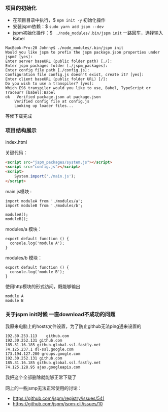 

### 项目的初始化

- 在项目目录中执行，$ `npm init -y` 初始化操作
- 安装jspm依赖：$ `sudo yarn add jspm --dev`
- jspm初始化操作：$ ` ./node_modules/.bin/jspm init` 一路回车，选择输入 Babel

 ```
 MacBook-Pro:20 Johnny$ ./node_modules/.bin/jspm init
Would you like jspm to prefix the jspm package.json properties under jspm? [yes]:
Enter server baseURL (public folder path) [./]:
Enter jspm packages folder [./jspm_packages]:
Enter config file path [./config.js]:
Configuration file config.js doesn't exist, create it? [yes]:
Enter client baseURL (public folder URL) [/]:
Do you wish to use a transpiler? [yes]:
Which ES6 transpiler would you like to use, Babel, TypeScript or Traceur? [babel]:Babel
ok   Verified package.json at package.json
     Verified config file at config.js
     Looking up loader files...
 ```
等候下载完成

### 项目结构展示

index.html

关键代码：

```html
<script src="jspm_packages/system.js"></script>
<script src="config.js"></script>
<script>
	System.import('./main.js');
</script>
```

main.js模块 :

```
import moduleA from './modules/a';
import moduleB from './modules/b';

moduleA();
moduleB();
```

modules/a 模块：

```
export default function () {
  console.log('module A');
}
```

modules/b 模块：

```
export default function () {
  console.log('module B');
}
```

使用http模块的形式访问，既能够输出

```log
module A
module B
```

### 关于jspm init时候 一直download不成功的问题

我原来电脑上的hosts文件设置，为了防止github无法ping通来设置的
```
192.30.253.113    github.com
192.30.252.131 github.com
185.31.16.185 github.global.ssl.fastly.net
74.125.237.1 dl-ssl.google.com
173.194.127.200 groups.google.com
192.30.252.131 github.com
185.31.16.185 github.global.ssl.fastly.net
74.125.128.95 ajax.googleapis.com
```

我把这个全部删除就能够正常下载了

网上的一些jsmp无法正常使用的讨论：

- https://github.com/jspm/registry/issues/541
- https://github.com/jspm/jspm-cli/issues/10